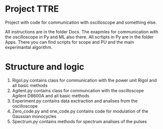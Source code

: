 # Project TTRE
 Project with code for communication with oscilloscope and something else. 

All instructions are in the folder Docs. The exapmles for communication with the oscilloscope in Py and ML also there. 
All scrtipts in Py are in the folder Apps. There you can find scripts for scope and PU and the main experimantal algorithm.

# Structure and logic
1. Rigol.py contains class for communication with the power unit Rigol and all basic methods
2. Agilent.py contains class for communcation with the oscilloscope Agilent D8600A and all basic methods
3. Experiment.py contains data exctraction and analises from the oscilloscope
4. Zero_code.py and one_code.py contains code for modulation of the Gaussian monocycles
5. Spectrum.py contains methods for spectrum analises of the pulses
